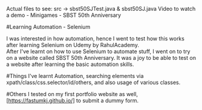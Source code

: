 Actual files to see: src -> sbst50SJTest.java & sbst50SJ.java
Video to watch a demo - Minigames - SBST 50th Anniversary

#Learning Automation - Selenium

I was interested in how automation, hence I went to test how this works after learning Selenium on Udemy by RahulAcademy.  
After I've learnt on how to use Selenium to automate stuff, I went on to try on a website called SBST 50th Anniversary. It was a joy to be able to test on a website after learning the basic automation skills.

#Things I've learnt 
Automation, searching elements via xpath/class/css.selector/id/others, and also usage of various classes.

#Others
I tested on my first portfolio website as well, [https://fastumkj.github.io/] to submit a dummy form.
